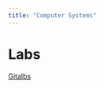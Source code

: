 ```yaml
---
title: "Computer Systems"
---
```


# Labs

[Gitalbs](https://git.soton.ac.uk/ik1g19/computer-systems-labs)